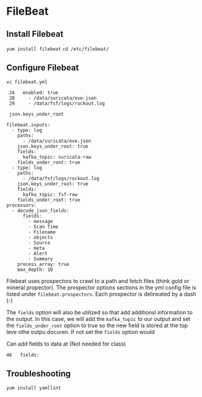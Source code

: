 # FileBeat

## Install Filebeat
`yum install filebeat`
`cd /etc/filebeat/`  

## Configure Filebeat
`vi filebeat.yml`  

```
 24   enabled: true
 28     - /data/suricata/eve.json  
 29     - /data/fsf/logs/rockout.log

 json.keys_under_root
```
```
filebeat.inputs:
  - type: log
    paths:
      - /data/suricata/eve.json
    json.keys_under_root: true
    fields:
      kafka_topic: suricata-raw
    fields_under_root: true
  - type: log
    paths:
      - /data/fsf/logs/rockout.log
    json.keys_under_root: true
    fields:
      kafka_topic: fsf-raw
    fields_under_root: true
processors:
  - decode_json_fields:
      fields:
        - message
        - Scan Time
        - Filename
        - objects
        - Source
        - meta
        - Alert
        - Summary
    process_array: true
    max_depth: 10
 ```

 Filebeat uses prospectors to crawl to a path and fetch files (think gold or mineral propector). The prospector options sections in the yml config file is listed under `filebeat.prospectors`. Each prospector is delineated by a dash (-)

 The `fields` option will also be utilized so that add additionsl information to the output. In this case, we will add the `kafka_topic` to our output and set the `fields_under_root` option to true so the new field is stored at the top leve othe outpu docuren. If not set the `fields` option would 

 Can add fields to data at (Not needed for class)
 ```
 46   fields:
 ```

 ## Troubleshooting
 ```
 yum install yamllint

 ```